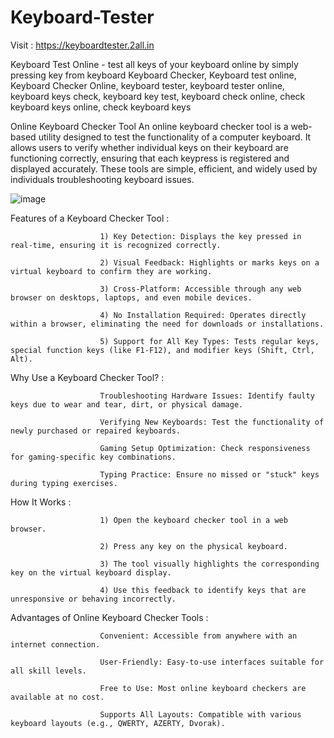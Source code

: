 # Keyboard-Tester

Visit : https://keyboardtester.2all.in

Keyboard Test Online - test all keys of your keyboard online by simply pressing key from keyboard
Keyboard Checker, Keyboard test online, Keyboard Checker Online, keyboard tester, keyboard tester online, keyboard keys check, keyboard key test, keyboard check online, check keyboard keys online, check keyboard keys

Online Keyboard Checker Tool
An online keyboard checker tool is a web-based utility designed to test the functionality of a computer keyboard. It allows users to verify whether individual keys on their keyboard are functioning correctly, ensuring that each keypress is registered and displayed accurately. These tools are simple, efficient, and widely used by individuals troubleshooting keyboard issues.

![image](https://github.com/user-attachments/assets/e300ffec-e39f-40e0-a141-f4c49f72eff5)

Features of a Keyboard Checker Tool : 

                        1) Key Detection: Displays the key pressed in real-time, ensuring it is recognized correctly.
                        
                        2) Visual Feedback: Highlights or marks keys on a virtual keyboard to confirm they are working.
                        
                        3) Cross-Platform: Accessible through any web browser on desktops, laptops, and even mobile devices.
                        
                        4) No Installation Required: Operates directly within a browser, eliminating the need for downloads or installations.
                        
                        5) Support for All Key Types: Tests regular keys, special function keys (like F1-F12), and modifier keys (Shift, Ctrl, Alt).
                        

Why Use a Keyboard Checker Tool? : 

                        Troubleshooting Hardware Issues: Identify faulty keys due to wear and tear, dirt, or physical damage.
                        
                        Verifying New Keyboards: Test the functionality of newly purchased or repaired keyboards.
                        
                        Gaming Setup Optimization: Check responsiveness for gaming-specific key combinations.
                        
                        Typing Practice: Ensure no missed or "stuck" keys during typing exercises.

How It Works : 

                        1) Open the keyboard checker tool in a web browser.
                        
                        2) Press any key on the physical keyboard.
                        
                        3) The tool visually highlights the corresponding key on the virtual keyboard display.
                        
                        4) Use this feedback to identify keys that are unresponsive or behaving incorrectly.


Advantages of Online Keyboard Checker Tools : 

                        Convenient: Accessible from anywhere with an internet connection.
                        
                        User-Friendly: Easy-to-use interfaces suitable for all skill levels.
                        
                        Free to Use: Most online keyboard checkers are available at no cost.
                        
                        Supports All Layouts: Compatible with various keyboard layouts (e.g., QWERTY, AZERTY, Dvorak).

                    

            
